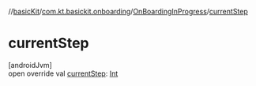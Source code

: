 //[basicKit](../../../index.md)/[com.kt.basickit.onboarding](../index.md)/[OnBoardingInProgress](index.md)/[currentStep](current-step.md)

# currentStep

[androidJvm]\
open override val [currentStep](current-step.md): [Int](https://kotlinlang.org/api/latest/jvm/stdlib/kotlin/-int/index.html)
